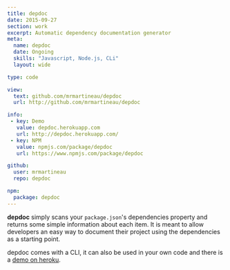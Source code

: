 ```yaml
---
title: depdoc
date: 2015-09-27
section: work
excerpt: Automatic dependency documentation generator
meta:
  name: depdoc
  date: Ongoing
  skills: "Javascript, Node.js, CLi"
  layout: wide

type: code

view:
  text: github.com/mrmartineau/depdoc
  url: http://github.com/mrmartineau/depdoc

info:
 - key: Demo
   value: depdoc.herokuapp.com
   url: http://depdoc.herokuapp.com/
 - key: NPM
   value: npmjs.com/package/depdoc
   url: https://www.npmjs.com/package/depdoc

github:
  user: mrmartineau
  repo: depdoc

npm:
  package: depdoc
---
```

**depdoc** simply scans your `package.json`'s dependencies property and returns some simple information about each item. It is meant to allow developers an easy way to document their project using the dependencies as a starting point.

depdoc comes with a CLI, it can also be used in your own code and there is a [demo on heroku](https://depdoc.herokuapp.com/).
